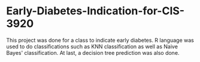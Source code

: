 # Early-Diabetes-Indication-for-CIS-3920
 This project was done for a class to indicate early diabetes. R language was used to do classifications such as KNN classification as well as Naive Bayes' classification. At last, a decision tree prediction was also done.
